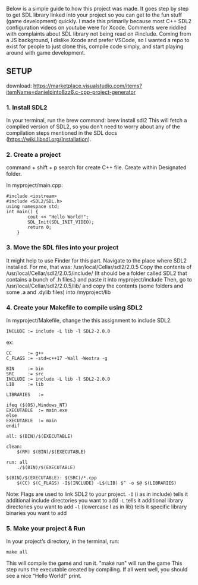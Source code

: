 Below is a simple guide to how this project was made. It goes step by step to get SDL library linked into your project so you can get to the fun stuff (game development) quickly. I made this primarily because most C++ SDL2 configuration videos on youtube were for Xcode. Comments were riddled with complaints about SDL library not being read on #include. Coming from a JS background, I dislike Xcode and prefer VSCode, so I wanted a repo to exist for people to just clone this, compile code simply, and start playing around with game development.


## SETUP

download:
https://marketplace.visualstudio.com/items?itemName=danielpinto8zz6.c-cpp-project-generator

###  1. Install SDL2
In your terminal, run the brew command:
brew install sdl2
This will fetch a compiled version of SDL2, so you don’t need to worry about any of the compilation steps mentioned in the SDL docs (https://wiki.libsdl.org/Installation).

###  2. Create a project
command + shift + p 
search for create C++ file. Create within Designated folder.

In myproject/main.cpp:

```
#include <iostream>
#include <SDL2/SDL.h>
using namespace std;
int main() {
        cout << "Hello World!";
        SDL_Init(SDL_INIT_VIDEO);
        return 0;
    }
```


###  3. Move the SDL files into your project
It might help to use Finder for this part. Navigate to the place where SDL2 installed. For me, that was:
/usr/local/Cellar/sdl2/2.0.5
Copy the contents of
/usr/local/Cellar/sdl2/2.0.5/include/
(It should be a folder called SDL2 that contains a bunch of .h files.)
and paste it into
myproject/include
Then, go to
/usr/local/Cellar/sdl2/2.0.5/lib/
and copy the contents (some folders and some .a and .dylib files) into
/myproject/lib

###  4. Create your Makefile to compile using SDL2
In myproject/Makefile, change the this assignment to include SDL2. 
```
INCLUDE	:= include -L lib -l SDL2-2.0.0
```
ex:
```
CC		:= g++
C_FLAGS := -std=c++17 -Wall -Wextra -g

BIN		:= bin
SRC		:= src
INCLUDE	:= include -L lib -l SDL2-2.0.0
LIB		:= lib

LIBRARIES	:=

ifeq ($(OS),Windows_NT)
EXECUTABLE	:= main.exe
else
EXECUTABLE	:= main
endif

all: $(BIN)/$(EXECUTABLE)

clean:
	$(RM) $(BIN)/$(EXECUTABLE)

run: all
	./$(BIN)/$(EXECUTABLE)

$(BIN)/$(EXECUTABLE): $(SRC)/*.cpp
	$(CC) $(C_FLAGS) -I$(INCLUDE) -L$(LIB) $^ -o $@ $(LIBRARIES)
 ```
Note: Flags are used to link SDL2 to your project.
`-I` (i as in include) tells it additional include directories you want to add
`-L` tells it additional library directories you want to add
`-l` (lowercase l as in lib) tells it specific library binaries you want to add

### 5. Make your project & Run
In your project’s directory, in the terminal, run:
```
make all

```
This will compile the game and run it. "make run" will run the game
This step runs the executable created by compiling. If all went well, you should see a nice “Hello World!” print. 